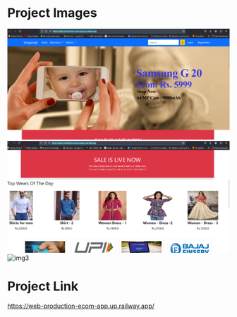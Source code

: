 # Project Images 
![img1](https://github.com/singhraj00/chat-application/blob/main/project-images/Screenshot%202024-04-16%20161536.png)
![img2](https://github.com/singhraj00/chat-application/blob/main/project-images/Screenshot%202024-04-16%20161842.png)
![img3](https://github.com/singhraj00/chat-application/blob/main/project-images/Screenshot%2024-04-16%161858.png)



# Project Link 
https://web-production-ecom-app.up.railway.app/

